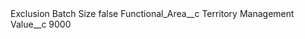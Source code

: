 <?xml version="1.0" encoding="UTF-8"?>
<CustomMetadata xmlns="http://soap.sforce.com/2006/04/metadata" xmlns:xsi="http://www.w3.org/2001/XMLSchema-instance" xmlns:xsd="http://www.w3.org/2001/XMLSchema">
    <label>Exclusion Batch Size</label>
    <protected>false</protected>
    <values>
        <field>Functional_Area__c</field>
        <value xsi:type="xsd:string">Territory Management</value>
    </values>
    <values>
        <field>Value__c</field>
        <value xsi:type="xsd:string">9000</value>
    </values>
</CustomMetadata>
